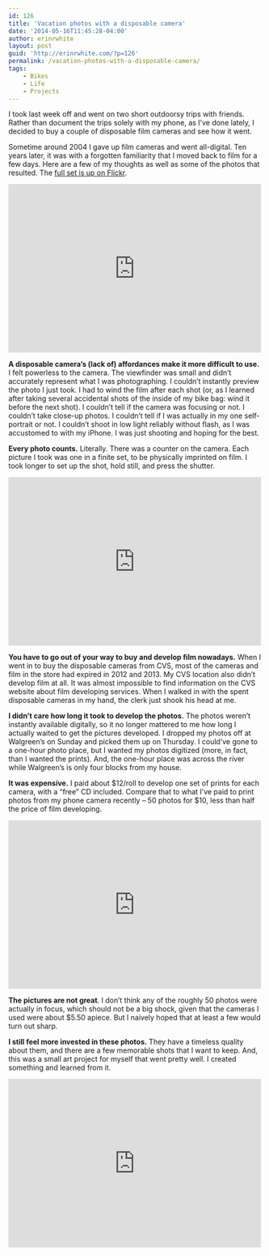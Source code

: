 ```yaml
---
id: 126
title: 'Vacation photos with a disposable camera'
date: '2014-05-16T11:45:28-04:00'
author: erinrwhite
layout: post
guid: 'http://erinrwhite.com/?p=126'
permalink: /vacation-photos-with-a-disposable-camera/
tags:
    - Bikes
    - Life
    - Projects
---
```


I took last week off and went on two short outdoorsy trips with friends. Rather than document the trips solely with my phone, as I’ve done lately, I decided to buy a couple of disposable film cameras and see how it went.

Sometime around 2004 I gave up film cameras and went all-digital. Ten years later, it was with a forgotten familiarity that I moved back to film for a few days. Here are a few of my thoughts as well as some of the photos that resulted. The [full set is up on Flickr](https://www.flickr.com/photos/conformerist/sets/72157644734025073).

<iframe allowfullscreen="allowfullscreen" frameborder="0" height="333" loading="lazy" src="https://www.flickr.com/photos/conformerist/14008841287/in/set-72157644734025073/player/" width="500"></iframe>

**A disposable camera’s (lack of) affordances make it more difficult to use.** I felt powerless to the camera. The viewfinder was small and didn’t accurately represent what I was photographing. I couldn’t instantly preview the photo I just took. I had to wind the film after each shot (or, as I learned after taking several accidental shots of the inside of my bike bag: wind it before the next shot). I couldn’t tell if the camera was focusing or not. I couldn’t take close-up photos. I couldn’t tell if I was actually in my one self-portrait or not. I couldn’t shoot in low light reliably without flash, as I was accustomed to with my iPhone. I was just shooting and hoping for the best.

**Every photo counts.** Literally. There was a counter on the camera. Each picture I took was one in a finite set, to be physically imprinted on film. I took longer to set up the shot, hold still, and press the shutter.

<iframe allowfullscreen="allowfullscreen" frameborder="0" height="333" loading="lazy" src="https://www.flickr.com/photos/conformerist/14007826869/in/set-72157644734025073/player/" width="500"></iframe>

**You have to go out of your way to buy and develop film nowadays.** When I went in to buy the disposable cameras from CVS, most of the cameras and film in the store had expired in 2012 and 2013. My CVS location also didn’t develop film at all. It was almost impossible to find information on the CVS website about film developing services. When I walked in with the spent disposable cameras in my hand, the clerk just shook his head at me.

**I didn’t care how long it took to develop the photos.** The photos weren’t instantly available digitally, so it no longer mattered to me how long I actually waited to get the pictures developed. I dropped my photos off at Walgreen’s on Sunday and picked them up on Thursday. I could’ve gone to a one-hour photo place, but I wanted my photos digitized (more, in fact, than I wanted the prints). And, the one-hour place was across the river while Walgreen’s is only four blocks from my house.

**It was expensive.** I paid about $12/roll to develop one set of prints for each camera, with a “free” CD included. Compare that to what I’ve paid to print photos from my phone camera recently – 50 photos for $10, less than half the price of film developing.

<iframe allowfullscreen="allowfullscreen" frameborder="0" height="333" loading="lazy" src="https://www.flickr.com/photos/conformerist/14195492975/in/set-72157644734025073/player/" width="500"></iframe>

**The pictures are not great**. I don’t think any of the roughly 50 photos were actually in focus, which should not be a big shock, given that the cameras I used were about $5.50 apiece. But I naively hoped that at least a few would turn out sharp.

**I still feel more invested in these photos.** They have a timeless quality about them, and there are a few memorable shots that I want to keep. And, this was a small art project for myself that went pretty well. I created something and learned from it.

<iframe allowfullscreen="allowfullscreen" frameborder="0" height="333" loading="lazy" src="https://www.flickr.com/photos/conformerist/14008842767/in/set-72157644734025073/player/" width="500"></iframe>